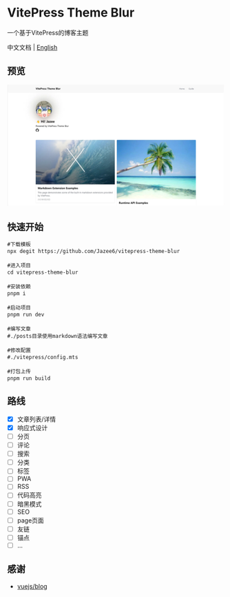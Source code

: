 # VitePress Theme Blur

一个基于VitePress的博客主题

中文文档 | [English](./README.en.md)

## 预览

![预览图](/public/preview.webp)

## 快速开始

```
#下载模板
npx degit https://github.com/Jazee6/vitepress-theme-blur

#进入项目
cd vitepress-theme-blur

#安装依赖
pnpm i

#启动项目
pnpm run dev

#编写文章 
#./posts目录使用markdown语法编写文章

#修改配置
#./vitepress/config.mts

#打包上传
pnpm run build
```

## 路线

- [x] 文章列表/详情
- [x] 响应式设计
- [ ] 分页
- [ ] 评论
- [ ] 搜索
- [ ] 分类
- [ ] 标签
- [ ] PWA
- [ ] RSS
- [ ] 代码高亮
- [ ] 暗黑模式
- [ ] SEO
- [ ] page页面
- [ ] 友链
- [ ] 锚点
- [ ] ...

## 感谢

- [vuejs/blog](https://github.com/vuejs/blog)
